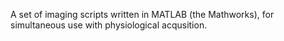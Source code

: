A set of imaging scripts written in MATLAB (the Mathworks), for simultaneous use with physiological acqusition.